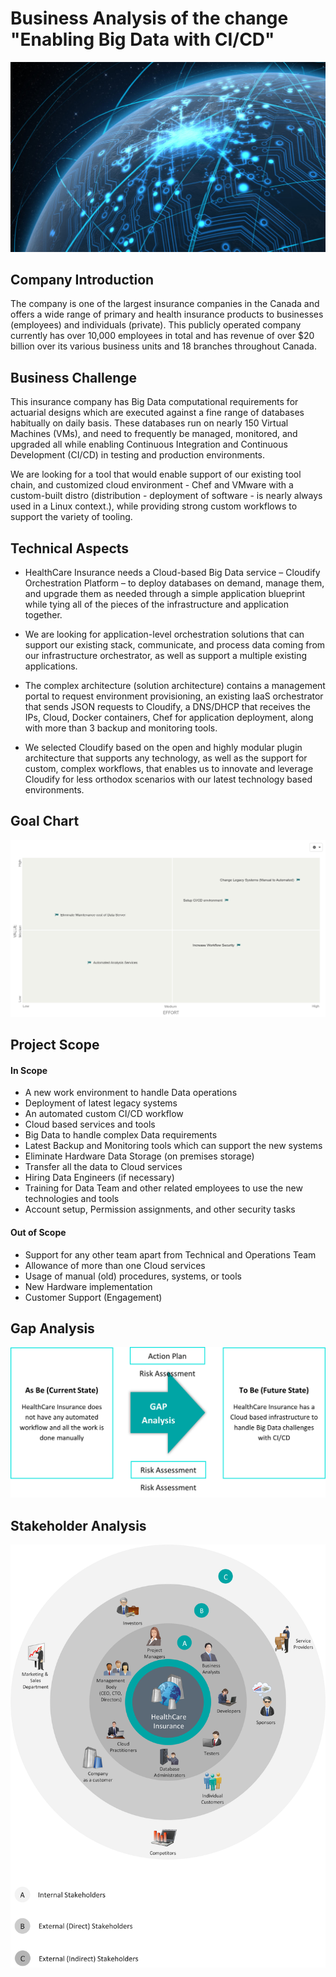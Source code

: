 # Business Analysis of the change "Enabling Big Data with CI/CD"
![header](Images/big-data-3.jpg)

## Company Introduction
The company is one of the largest insurance companies in the Canada and offers a wide range of primary and health insurance products to businesses (employees) and individuals (private). This publicly operated company currently has over 10,000 employees in total and has revenue of over $20 billion over its various business units and 18 branches throughout Canada.

## Business Challenge
This insurance company has Big Data computational requirements for actuarial designs which are executed against a fine range of databases habitually on daily basis. These databases run on nearly 150 Virtual Machines (VMs), and need to frequently be managed, monitored, and upgraded all while enabling Continuous Integration and Continuous Development (CI/CD) in testing and production environments.

We are looking for a tool that would enable support of our existing tool chain, and customized cloud environment - Chef and VMware with a custom-built distro (distribution - deployment of software - is nearly always used in a Linux context.), while providing strong custom workflows to support the variety of tooling.

## Technical Aspects
- HealthCare Insurance needs a Cloud-based Big Data service – Cloudify Orchestration Platform – to deploy databases on demand, manage them, and upgrade them as needed through a simple application blueprint while tying all of the pieces of the infrastructure and application together.

- We are looking for application-level orchestration solutions that can support our existing stack, communicate, and process data coming from our infrastructure orchestrator, as well as support a multiple existing applications.

- The complex architecture (solution architecture) contains a management portal to request environment provisioning, an existing IaaS orchestrator that sends JSON requests to Cloudify, a DNS/DHCP that receives the IPs, Cloud, Docker containers, Chef for application deployment, along with more than 3 backup and monitoring tools.

- We selected Cloudify based on the open and highly modular plugin architecture that supports any technology, as well as the support for custom, complex workflows, that enables us to innovate and leverage Cloudify for less orthodox scenarios with our latest technology based environments.

## Goal Chart
![goal_chart](Images/HealthCare%20Insurance%20goals%20chart.png)

## Project Scope
#### In Scope
- A new work environment to handle Data operations
- Deployment of latest legacy systems
- An automated custom CI/CD workflow
- Cloud based services and tools
- Big Data to handle complex Data requirements
- Latest Backup and Monitoring tools which can support the new systems
- Eliminate Hardware Data Storage (on premises storage)
- Transfer all the data to Cloud services
- Hiring Data Engineers (if necessary)
- Training for Data Team and other related employees to use the new technologies and tools
- Account setup, Permission assignments, and other security tasks

#### Out of Scope
- Support for any other team apart from Technical and Operations Team
- Allowance of more than one Cloud services
- Usage of manual (old) procedures, systems, or tools
- New Hardware implementation
- Customer Support (Engagement)

## Gap Analysis
<img src="Images/Gap%20Analysis.png" width="700">

## Stakeholder Analysis
<img src="Images/Onion%20Diagram%20trans.png" width="700">

